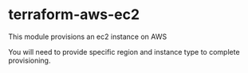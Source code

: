 # terraform-aws-ec2

This module provisions an ec2 instance on AWS

You will need to provide specific region and instance type to complete provisioning.

